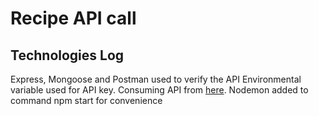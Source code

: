 # Recipe API call 

## Technologies Log

Express, Mongoose and Postman used to verify the API
Environmental variable used for API key. 
Consuming API from [here](https://spoonacular.com/food-api).
Nodemon added to command npm start for convenience 

